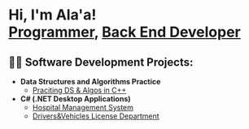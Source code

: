 <h1>Hi, I'm Ala'a! <br/><a href="https://github.com/AlaaMahmoud-dev">Programmer</a>, <a href="https://github.com/AlaaMahmoud-dev">Back End Developer</a></h1>

<h2>👨‍💻 Software Development Projects:</h2>

- <b>Data Structures and Algorithms Practice</b>
  - [Praciting DS & Algos in C++](https://github.com/AlaaMahmoud-dev/Data-Structures-and-Algorithms)
- <b>C# (.NET Desktop Applications)</b>
  - [Hospital Management System](https://github.com/AlaaMahmoud-dev/Hospital-Management-System)
  - [Drivers&Vehicles License Department](https://github.com/AlaaMahmoud-dev/DVLD-Project)


<!--


Here are some ideas to get you started:

- 🔭 I’m currently working on ...
- 🌱 I’m currently learning ...
- 👯 I’m looking to collaborate on ...
- 🤔 I’m looking for help with ...
- 💬 Ask me about ...
- 📫 How to reach me: ...
- 😄 Pronouns: ...
- ⚡ Fun fact: ...
-->
